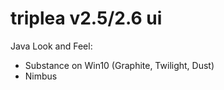 # triplea v2.5/2.6 ui 
Java Look and Feel: 
- Substance on Win10 (Graphite, Twilight, Dust)
- Nimbus 
